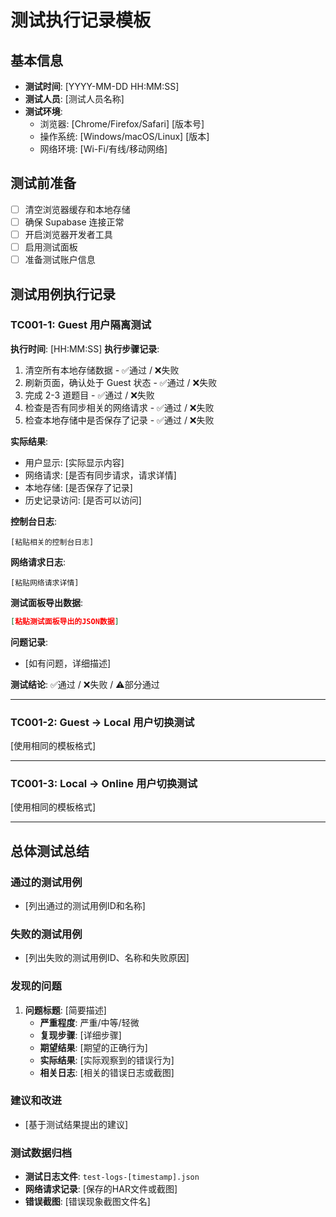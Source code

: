 # 测试执行记录模板

## 基本信息
- **测试时间**: [YYYY-MM-DD HH:MM:SS]
- **测试人员**: [测试人员名称]
- **测试环境**: 
  - 浏览器: [Chrome/Firefox/Safari] [版本号]
  - 操作系统: [Windows/macOS/Linux] [版本]
  - 网络环境: [Wi-Fi/有线/移动网络]

## 测试前准备
- [ ] 清空浏览器缓存和本地存储
- [ ] 确保 Supabase 连接正常
- [ ] 开启浏览器开发者工具
- [ ] 启用测试面板
- [ ] 准备测试账户信息

## 测试用例执行记录

### TC001-1: Guest 用户隔离测试
**执行时间**: [HH:MM:SS]
**执行步骤记录**:
1. 清空所有本地存储数据 - ✅通过 / ❌失败
2. 刷新页面，确认处于 Guest 状态 - ✅通过 / ❌失败
3. 完成 2-3 道题目 - ✅通过 / ❌失败
4. 检查是否有同步相关的网络请求 - ✅通过 / ❌失败
5. 检查本地存储中是否保存了记录 - ✅通过 / ❌失败

**实际结果**:
- 用户显示: [实际显示内容]
- 网络请求: [是否有同步请求，请求详情]
- 本地存储: [是否保存了记录]
- 历史记录访问: [是否可以访问]

**控制台日志**:
```
[粘贴相关的控制台日志]
```

**网络请求日志**:
```
[粘贴网络请求详情]
```

**测试面板导出数据**:
```json
[粘贴测试面板导出的JSON数据]
```

**问题记录**:
- [如有问题，详细描述]

**测试结论**: ✅通过 / ❌失败 / ⚠️部分通过

---

### TC001-2: Guest → Local 用户切换测试
[使用相同的模板格式]

---

### TC001-3: Local → Online 用户切换测试
[使用相同的模板格式]

---

## 总体测试总结

### 通过的测试用例
- [列出通过的测试用例ID和名称]

### 失败的测试用例
- [列出失败的测试用例ID、名称和失败原因]

### 发现的问题
1. **问题标题**: [简要描述]
   - **严重程度**: 严重/中等/轻微
   - **复现步骤**: [详细步骤]
   - **期望结果**: [期望的正确行为]
   - **实际结果**: [实际观察到的错误行为]
   - **相关日志**: [相关的错误日志或截图]

### 建议和改进
- [基于测试结果提出的建议]

### 测试数据归档
- **测试日志文件**: `test-logs-[timestamp].json`
- **网络请求记录**: [保存的HAR文件或截图]
- **错误截图**: [错误现象截图文件名]
